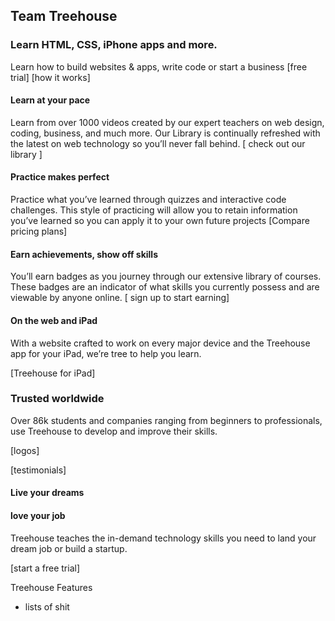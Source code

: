 ## Team Treehouse
### Learn HTML, CSS, iPhone apps and more.
Learn how to build websites & apps, write code or start a business
[free trial] [how it works]


#### Learn at your pace
Learn from over 1000 videos created by our expert teachers on web design, coding, business, and much more. Our Library is continually refreshed with the latest on web technology so you’ll never fall behind.
[ check out our library ]

#### Practice makes perfect
Practice what you’ve learned through quizzes and interactive code challenges. This style of practicing will allow you to retain information you’ve learned so you can apply it to your own future projects
[Compare pricing plans]

#### Earn achievements, show off skills
You’ll earn badges as you journey through our extensive library of courses. These badges are an indicator of what skills you currently possess and are viewable by anyone online.
[ sign up to start earning]

#### On the web and iPad

With a website crafted to work on every major device and the Treehouse app for your iPad, we’re tree to help you learn.

[Treehouse for iPad]

### Trusted worldwide
Over 86k students and companies ranging from beginners to professionals, use Treehouse to develop and improve their skills.

[logos]

[testimonials]

#### Live your dreams
#### love your job

Treehouse teaches the in-demand technology skills you need to land your dream job or build a startup.

[start a free trial]

Treehouse Features
- lists of shit
